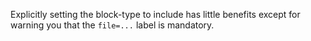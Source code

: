 Explicitly setting the block-type to include has little benefits except
for warning you that the `file=...` label is mandatory.

```ocaml block-type=include
```
